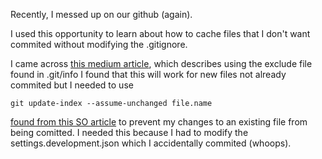 Recently, I messed up on our github (again).

I used this opportunity to learn about how to cache files that I don't want commited without modifying the .gitignore.

I came across [this medium article](https://medium.com/@dave_lunny/exclude-files-from-git-without-committing-changes-to-gitignore-986fa712e78d), which describes using the exclude file found in .git/info
I found that this will work for new files not already commited but I needed to use 
```
git update-index --assume-unchanged file.name
```
[found from this SO article](https://stackoverflow.com/questions/1139762/ignore-files-that-have-already-been-committed-to-a-git-repository)
to prevent my changes to an existing file from being comitted. I needed this because I had to modify the settings.development.json which I accidentally commited (whoops). 



